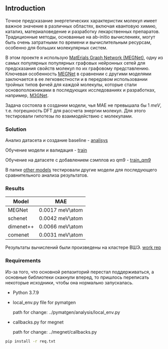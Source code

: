 ## Introduction
Точное предсказание энергетических характеристик молекул имеет важное значение в различных областях, включая квантовую химию, катализ, материаловедение и разработку лекарственных препаратов. Традиционные методы, основанные на ab-initio вычислениях, могут быть очень затратными по времени и вычислительным ресурсам, особенно для больших молекулярных систем.

В этом проекте я использую [MatErials Graph Network (MEGNet)](https://github.com/materialsvirtuallab/megnet), одну из самых популярных популярных графовых нейронных сетей для предсказания свойств молекул по их графовому представлению. Ключевая особенность [MEGNet](https://github.com/materialsvirtuallab/megnet) в сравнении с другими моделями заключается в ее легковестности и в передовом использовании тройных типов фичей для каждой молекулы, которые стали основоположниками в последующих исследованиях и разработках, например, [M3GNet](https://www.nature.com/articles/s43588-022-00349-3).

Задача состояла в создании модели, чья MAE не превышала бы 1 *meV*, т.е. погрешность DFT для рассчета энергии молекул. Для этого тестировали гипотезы по взаимодействию с молекулами.

### Solution
Анализ датасета и создание baseline - [analisys](https://github.com/Gruz2520/predict_energy_of_mols/blob/main/notebooks/analisys.ipynb)

Обучение модели и валидация - [train](https://github.com/Gruz2520/predict_energy_of_mols/blob/main/notebooks/training.ipynb)

Обучение на датасете с добавлением сэмплов из qm9 - [train_qm9](https://github.com/Gruz2520/predict_energy_of_mols/blob/main/notebooks/train_with_qm9.ipynb)

В папке [other models](https://github.com/Gruz2520/predict_energy_of_mols/tree/main/other_models) тестировали другие модели для последующего сравнительного анализа результатов.

### Results
|Model|MAE|
|-----|---|
|MEGNet|0.0017 meV\atom|
|schenet|0.0042 meV\atom|
|dimenet++|0.0066 meV\atom|
|comenet|0.0031 meV\atom|

Результаты вычислений были произведены на кластере ВШЭ. 
[work rep](https://github.com/Gruz2520/megnet_tests)

### Requirements

Из-за того, что основной репазиторий перестал поддерживаться, а основные библиотеки скакнули вперед, то пришлось переписать некоторые исходники, чтобы она нормально запускалась.

- Python 3.7.9

- local_env.py file for pymatgen

    path for change: ../pymatgen/analysis/local_env.py

- callbacks.py for megnet

    path for change: ../megnet/callbacks.py

```bash
pip install -r req.txt
```

